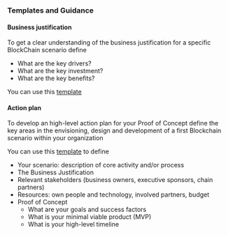 ### Templates and Guidance

#### Business justification
To get a clear understanding of the business justification for a specific BlockChain scenario define
* What are the key drivers?
* What are the key investment?
* What are the key benefits? 

You can use this [template](Scenario%20and%20business%20justification.pptx)

#### Action plan

To develop an high-level action plan for your Proof of Concept define the key areas in the envisioning, design and development of a first Blockchain scenario within your organization

You can use this [template](Action%20plan.pptx) to define

* Your scenario: description of core activity and/or process
* The Business Justification
* Relevant stakeholders (business owners, executive sponsors, chain partners)
* Resources: own people and technology, involved partners, budget
* Proof of Concept 
  * What are your goals and success factors 
  * What is your minimal viable product (MVP)
  * What is your high-level timeline 
